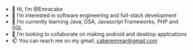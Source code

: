 - 👋 Hi, I’m @Emracabe
- 👀 I’m interested in software engineering and full-stack development
- 🌱 I’m currently learning Java, DSA, Javascript Frameworks, PHP and SQL
- 💞️ I’m looking to collaborate on making android and desktop applications
- 📫 You can reach me on my gmail, caberemmar@gmail.com

<!---
Emracabe/Emracabe is a ✨ special ✨ repository because its `README.md` (this file) appears on your GitHub profile.
You can click the Preview link to take a look at your changes.
--->
